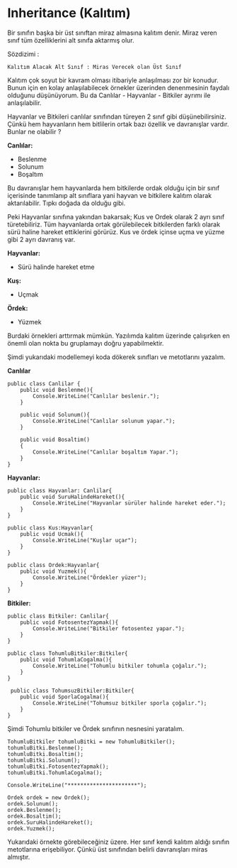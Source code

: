 # Inheritance (Kalıtım)

Bir sınıfın başka bir üst sınıftan miraz almasına kalıtım denir. Miraz veren sınıf tüm özelliklerini alt sınıfa aktarmış olur.  

Sözdizimi : 

<code>Kalıtım Alacak Alt Sınıf : Miras Verecek olan Üst Sınıf
</code>

Kalıtım çok soyut bir kavram olması itibariyle anlaşılması zor bir konudur. Bunun için en kolay anlaşılabilecek örnekler üzerinden denenmesinin faydalı olduğunu düşünüyorum. Bu da Canlılar - Hayvanlar - Bitkiler ayrımı ile anlaşılabilir. 

Hayvanlar ve Bitkileri canlılar sınıfından türeyen 2 sınıf gibi düşünebilirsiniz. Çünkü hem hayvanların hem bitlilerin ortak bazı özellik ve davranışlar vardır. Bunlar ne olabilir ? 

**Canlılar:** 
- Beslenme
- Solunum
- Boşaltım

Bu davranışlar hem hayvanlarda hem bitkilerde ordak olduğu için bir sınıf içerisinde tanımlanıp alt sınıflara yani hayvan ve bitkilere kalıtım olarak aktarılabilir. Tıpkı doğada da olduğu gibi. 

Peki Hayvanlar sınıfına yakından bakarsak; Kus ve Ordek olarak 2 ayrı sınıf türetebiliriz. Tüm hayvanlarda ortak görülebilecek bitkilerden farklı olarak sürü haline hareket ettiklerini görürüz. Kus ve ördek içinse uçma ve yüzme gibi 2 ayrı davranış var. 

**Hayvanlar:**
- Sürü halinde hareket etme

**Kuş:**
- Uçmak

**Ördek:**
- Yüzmek

Burdaki örnekleri arttırmak mümkün. Yazılımda kalıtım üzerinde çalışırken en önemli olan nokta bu gruplamayı doğru yapabilmektir. 

Şimdi yukarıdaki modellemeyi koda dökerek sınıfları ve metotlarını yazalım. 

**Canlılar**


    public class Canlilar {
        public void Beslenme(){
            Console.WriteLine("Canlılar beslenir.");        
        }

        public void Solunum(){
            Console.WriteLine("Canlılar solunum yapar."); 
        }

        public void Bosaltim()
        {
            Console.WriteLine("Canlılar boşaltım Yapar."); 
        }
    }

**Hayvanlar:**

    public class Hayvanlar: Canlilar{
        public void SuruHalindeHareket(){
            Console.WriteLine("Hayvanlar sürüler halinde hareket eder."); 
        }
    }

    public class Kus:Hayvanlar{
        public void Ucmak(){
            Console.WriteLine("Kuşlar uçar");
        }
    }

    public class Ordek:Hayvanlar{
        public void Yuzmek(){
            Console.WriteLine("Ördekler yüzer");
        }
    }

**Bitkiler:**

    public class Bitkiler: Canlilar{
        public void FotosentezYapmak(){
            Console.WriteLine("Bitkiler fotosentez yapar."); 
        }
    }

    public class TohumluBitkiler:Bitkiler{
        public void TohumlaCogalma(){
            Console.WriteLine("Tohumlu bitkiler tohumla çoğalır.");
        }
    }

     public class TohumsuzBitkiler:Bitkiler{
        public void SporlaCogalma(){
            Console.WriteLine("Tohumsuz bitkiler sporla çoğalır.");
        }
    }

Şimdi Tohumlu bitkiler ve Ördek sınıfının nesnesini yaratalım.

    TohumluBitkiler tohumluBitki = new TohumluBitkiler();
    tohumluBitki.Beslenme();
    tohumluBitki.Bosaltim();
    tohumluBitki.Solunum();
    tohumluBitki.FotosentezYapmak();
    tohumluBitki.TohumlaCogalma();

    Console.WriteLine("**********************");
    
    Ordek ordek = new Ordek();
    ordek.Solunum();
    ordek.Beslenme();
    ordek.Bosaltim();
    ordek.SuruHalindeHareket();
    ordek.Yuzmek(); 

Yukarıdaki örnekte görebileceğiniz üzere. Her sınıf kendi kalıtım aldığı sınıfın metotlarına erişebiliyor. Çünkü üst sınıfından belirli davranışları miras almıştır.  